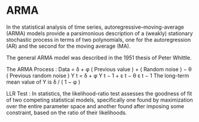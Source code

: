 # ARMA

In the statistical analysis of time series, autoregressive–moving-average (ARMA) models provide a parsimonious description of a (weakly) stationary stochastic process in terms of two polynomials, one for the autoregression (AR) and the second for the moving average (MA). 

The general ARMA model was described in the 1951 thesis of Peter Whittle.

The ARMA Process : 
Data = δ + φ ( Previous value ) + ( Random noise ) − θ ( Previous random noise ) 
Y t = δ + φ Y t − 1 + ε t − θ ε t − 1 
The long-term mean value of Y is δ / ( 1 − φ ) 

LLR Test :
In statistics, the likelihood-ratio test assesses the goodness of fit of two competing statistical models, specifically one found by maximization over the entire parameter space and another found after imposing some constraint, based on the ratio of their likelihoods.

